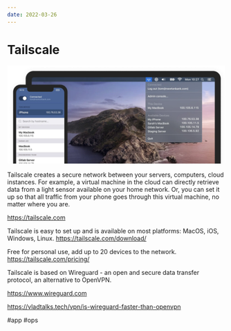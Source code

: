 ```yaml
---
date: 2022-03-26
---
```


# Tailscale

![Tailscale](tailscale.png)

Tailscale creates a secure network between your servers, computers, cloud instances. For example, a virtual machine in the cloud can directly retrieve data from a light sensor available on your home network. Or, you can set it up so that all traffic from your phone goes through this virtual machine, no matter where you are.

https://tailscale.com

Tailscale is easy to set up and is available on most platforms: MacOS, iOS, Windows, Linux.
https://tailscale.com/download/

Free for personal use, add up to 20 devices to the network.
https://tailscale.com/pricing/

Tailscale is based on Wireguard - an open and secure data transfer protocol, an alternative to OpenVPN.

https://www.wireguard.com

https://vladtalks.tech/vpn/is-wireguard-faster-than-openvpn

#app #ops
